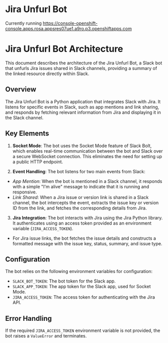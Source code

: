 # Jira Unfurl Bot

Currently running https://console-openshift-console.apps.rosa.appsres07ue1.a9ro.p3.openshiftapps.com

# Jira Unfurl Bot Architecture

This document describes the architecture of the Jira Unfurl Bot, a Slack bot
that unfurls Jira issues shared in Slack channels, providing a
summary of the linked resource directly within Slack.

## Overview

The Jira Unfurl Bot is a Python application that integrates Slack with Jira. It
listens for specific events in Slack, such as app mentions and link sharing,
and responds by fetching relevant information from Jira and displaying it in
the Slack channel.

## Key Elements

1. **Socket Mode**: The bot uses the Socket Mode feature of Slack Bolt, which
  enables real-time communication between the bot and Slack over a secure
  WebSocket connection. This eliminates the need for setting up a public HTTP
  endpoint.

2. **Event Handling**: The bot listens for two main events from Slack:
  - *App Mention*: When the bot is mentioned in a Slack channel, it responds with
  a simple "I'm alive" message to indicate that it is running and responsive.
  - *Link Shared*: When a Jira issue or version link is shared in a Slack
  channel, the bot intercepts the event, extracts the issue key or version ID
  from the link, and fetches the corresponding details from Jira.

3. **Jira Integration**: The bot interacts with Jira using the Jira Python
  library. It authenticates using an access token provided as an environment
  variable (`JIRA_ACCESS_TOKEN`).
  - For Jira issue links, the bot fetches the issue details and constructs a
  formatted message with the issue key, status, summary, and issue type.

## Configuration

The bot relies on the following environment variables for configuration:
- `SLACK_BOT_TOKEN`: The bot token for the Slack app.
- `SLACK_APP_TOKEN`: The app token for the Slack app, used for Socket Mode.
- `JIRA_ACCESS_TOKEN`: The access token for authenticating with the Jira API.

## Error Handling

If the required `JIRA_ACCESS_TOKEN` environment variable is not provided, the
bot raises a `ValueError` and terminates.
